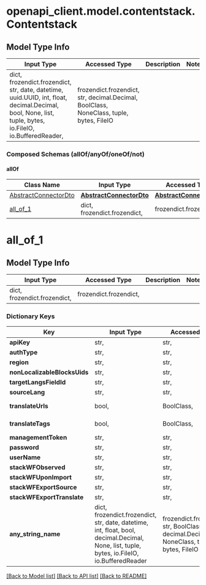 # openapi_client.model.contentstack.Contentstack

## Model Type Info
Input Type | Accessed Type | Description | Notes
------------ | ------------- | ------------- | -------------
dict, frozendict.frozendict, str, date, datetime, uuid.UUID, int, float, decimal.Decimal, bool, None, list, tuple, bytes, io.FileIO, io.BufferedReader,  | frozendict.frozendict, str, decimal.Decimal, BoolClass, NoneClass, tuple, bytes, FileIO |  | 

### Composed Schemas (allOf/anyOf/oneOf/not)
#### allOf
Class Name | Input Type | Accessed Type | Description | Notes
------------- | ------------- | ------------- | ------------- | -------------
[AbstractConnectorDto](AbstractConnectorDto.md) | [**AbstractConnectorDto**](AbstractConnectorDto.md) | [**AbstractConnectorDto**](AbstractConnectorDto.md) |  | 
[all_of_1](#all_of_1) | dict, frozendict.frozendict,  | frozendict.frozendict,  |  | 

# all_of_1

## Model Type Info
Input Type | Accessed Type | Description | Notes
------------ | ------------- | ------------- | -------------
dict, frozendict.frozendict,  | frozendict.frozendict,  |  | 

### Dictionary Keys
Key | Input Type | Accessed Type | Description | Notes
------------ | ------------- | ------------- | ------------- | -------------
**apiKey** | str,  | str,  |  | 
**authType** | str,  | str,  |  | 
**region** | str,  | str,  |  | [optional] 
**nonLocalizableBlocksUids** | str,  | str,  |  | [optional] 
**targetLangsFieldId** | str,  | str,  |  | [optional] 
**sourceLang** | str,  | str,  |  | [optional] 
**translateUrls** | bool,  | BoolClass,  | Default false | [optional] 
**translateTags** | bool,  | BoolClass,  | Default false | [optional] 
**managementToken** | str,  | str,  |  | [optional] 
**password** | str,  | str,  |  | [optional] 
**userName** | str,  | str,  |  | [optional] 
**stackWFObserved** | str,  | str,  |  | [optional] 
**stackWFUponImport** | str,  | str,  |  | [optional] 
**stackWFExportSource** | str,  | str,  |  | [optional] 
**stackWFExportTranslate** | str,  | str,  |  | [optional] 
**any_string_name** | dict, frozendict.frozendict, str, date, datetime, int, float, bool, decimal.Decimal, None, list, tuple, bytes, io.FileIO, io.BufferedReader | frozendict.frozendict, str, BoolClass, decimal.Decimal, NoneClass, tuple, bytes, FileIO | any string name can be used but the value must be the correct type | [optional]

[[Back to Model list]](../../README.md#documentation-for-models) [[Back to API list]](../../README.md#documentation-for-api-endpoints) [[Back to README]](../../README.md)

